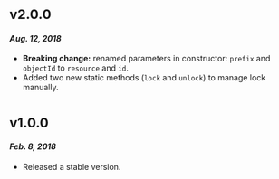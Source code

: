 # <sub>v2.0.0</sub>
#### _Aug. 12, 2018_

  * **Breaking change:** renamed parameters in constructor: `prefix` and `objectId` to `resource` and `id`.
  * Added two new static methods (`lock` and `unlock`) to manage lock manually.

# <sub>v1.0.0</sub>
#### _Feb. 8, 2018_

 * Released a stable version.
